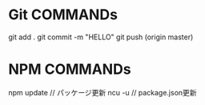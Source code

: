 # Git COMMANDs
git add .
git commit -m "HELLO"
git push (origin master)

# NPM COMMANDs
npm update  // パッケージ更新
ncu -u  // package.json更新